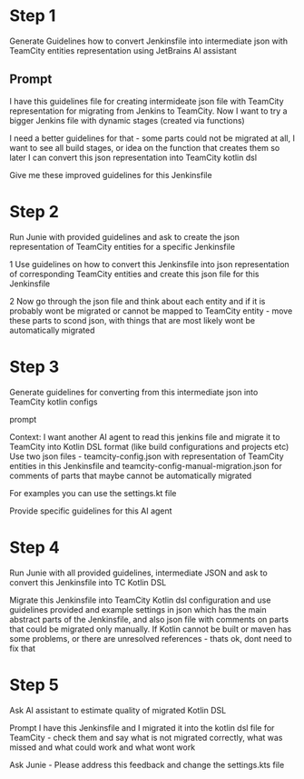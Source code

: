 # Step 1
Generate Guidelines how to convert Jenkinsfile into intermediate json with TeamCity entities representation using JetBrains AI assistant

## Prompt
I have this guidelines file for creating intermideate json file with TeamCity representation for migrating from Jenkins to TeamCity. Now I want to try a bigger Jenkins file with dynamic stages (created via functions)

I need a better guidelines for that - some parts could not be migrated at all, I want to see all build stages, or idea on the function that creates them so later I can convert this json representation into TeamCity kotlin dsl

Give me these improved guidelines for this Jenkinsfile



# Step 2
Run Junie with provided guidelines and ask to create the json representation of TeamCity entities for a specific Jenkinsfile

1 Use guidelines on how to convert this Jenkinsfile into json representation of corresponding TeamCity entities and create this json file for this Jenkinsfile

2 Now go through the json file and think about each entity and if it is probably wont be migrated or cannot be mapped to TeamCity entity - move these parts to scond json, with things that are most likely wont be automatically migrated



# Step 3
Generate guidelines for converting from this intermediate json into TeamCity kotlin configs

prompt

Context:
I want another AI agent to read this jenkins file and migrate it to TeamCity into Kotlin DSL format (like build configurations and projects etc)
Use two json files - teamcity-config.json with representation of TeamCity entities in this Jenkinsfile and teamcity-config-manual-migration.json for comments of parts that maybe cannot be automatically migrated

For examples you can use the settings.kt file

Provide specific guidelines for this AI agent

# Step 4
Run Junie with all provided guidelines, intermediate JSON and ask to convert this Jenkinsfile into TC Kotlin DSL

Migrate this Jenkinsfile into TeamCity Kotlin dsl configuration and use guidelines provided and example settings in json which has the main abstract parts of the Jenkinsfile, and also json file with comments on parts that could be migrated only manually. If Kotlin cannot be built or maven has some problems, or there are unresolved references - thats ok, dont need to fix that


# Step 5
Ask AI assistant to estimate quality of migrated Kotlin DSL

Prompt
I have this Jenkinsfile and I migrated it into the kotlin dsl file for TeamCity - check them and say what is not migrated correctly, what was missed and what could work and what wont work


Ask Junie - Please address this feedback and change the settings.kts file

